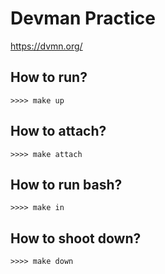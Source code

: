 # Devman Practice
https://dvmn.org/
## How to run?
``>>>> make up``
## How to attach?
``>>>> make attach``
## How to run bash?
``>>>> make in``
## How to shoot down?
``>>>> make down``
